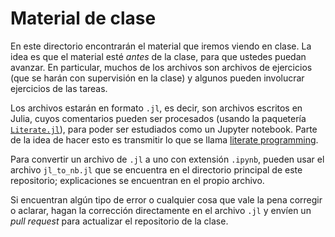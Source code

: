 # Material de clase

En este directorio encontrarán el material que iremos viendo en clase. La idea es que el material esté *antes* de la clase, para que ustedes puedan avanzar. En particular, muchos de los archivos son archivos de ejercicios (que se harán con supervisión en la clase) y algunos pueden involucrar ejercicios de las tareas.

Los archivos estarán en formato `.jl`, es decir, son archivos escritos en Julia, cuyos comentarios pueden ser procesados (usando la paquetería [`Literate.jl`](https://github.com/fredrikekre/Literate.jl)), para poder ser estudiados como un Jupyter notebook. Parte de la idea de hacer esto es transmitir lo que se llama [literate programming](https://en.wikipedia.org/wiki/Literate_programming).

Para convertir un archivo de `.jl` a uno con extensión `.ipynb`, pueden usar el archivo `jl_to_nb.jl` que se encuentra en el directorio principal de este repositorio; explicaciones se encuentran en el propio archivo.

Si encuentran algún tipo de error o cualquier cosa que vale la pena corregir o aclarar, hagan la corrección directamente en el archivo `.jl` y envíen un *pull request* para actualizar el repositorio de la clase.

